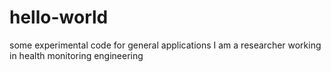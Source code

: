# hello-world
some experimental code for general applications
I am a researcher working in health monitoring engineering
